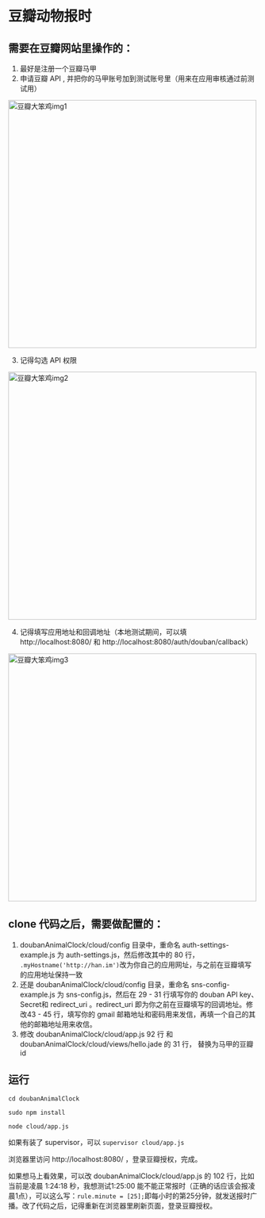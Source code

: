 
# 豆瓣动物报时 

## 需要在豆瓣网站里操作的：

1. 最好是注册一个豆瓣马甲
2. 申请豆瓣 API , 并把你的马甲账号加到测试账号里（用来在应用审核通过前测试用）

<img src="http://ww3.sinaimg.cn/large/ed133892jw1etvvtndq98j214k0kyabm.jpg" style="max-width:100%; width: 500px;" title="豆瓣大笨鸡img1" alt="豆瓣大笨鸡img1">
 
3. 记得勾选 API 权限

<img src="http://ww4.sinaimg.cn/large/ed133892jw1etvvtn7qooj20os0ysgnc.jpg" style="max-width:100%; width: 500px;" title="豆瓣大笨鸡img2" alt="豆瓣大笨鸡img2">

4. 记得填写应用地址和回调地址（本地测试期间，可以填 http://localhost:8080/ 和 http://localhost:8080/auth/douban/callback）

<img src="http://ww1.sinaimg.cn/mw690/ed133892jw1etvvtncupjj20yg10sdix.jpg" style="max-width:100%; width: 500px;" title="豆瓣大笨鸡img3" alt="豆瓣大笨鸡img3">


## clone 代码之后，需要做配置的：
1. doubanAnimalClock/cloud/config 目录中，重命名 auth-settings-example.js 为 auth-settings.js，然后修改其中的 80 行， `.myHostname('http://han.im')`改为你自己的应用网址，与之前在豆瓣填写的应用地址保持一致
2. 还是 doubanAnimalClock/cloud/config 目录，重命名 sns-config-example.js 为 sns-config.js，然后在 29 - 31 行填写你的 douban API  key、Secret和 redirect_uri 。redirect_uri 即为你之前在豆瓣填写的回调地址。修改43 - 45 行，填写你的 gmail 邮箱地址和密码用来发信，再填一个自己的其他的邮箱地址用来收信。
3. 修改 doubanAnimalClock/cloud/app.js 92 行 和 doubanAnimalClock/cloud/views/hello.jade 的 31 行， 替换为马甲的豆瓣 id


## 运行
`cd doubanAnimalClock`

`sudo npm install`

`node cloud/app.js`

如果有装了 supervisor，可以 `supervisor cloud/app.js`


浏览器里访问 http://localhost:8080/  ，登录豆瓣授权，完成。

如果想马上看效果，可以改 doubanAnimalClock/cloud/app.js 的 102 行，比如当前是凌晨 1:24:18 秒，我想测试1:25:00 能不能正常报时（正确的话应该会报凌晨1点），可以这么写：`rule.minute = [25];`即每小时的第25分钟，就发送报时广播。改了代码之后，记得重新在浏览器里刷新页面，登录豆瓣授权。